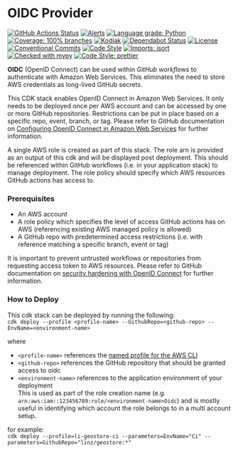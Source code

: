 # OIDC Provider

[![GitHub Actions Status](https://github.com/linz/template-python-hello-world/workflows/Build/badge.svg)](https://github.com/linz/template-python-hello-world/actions)
[![Alerts](https://badgen.net/lgtm/alerts/g/linz/template-python-hello-world?labelColor=2e3a44&label=Alerts&color=3dc64b)](https://lgtm.com/projects/g/linz/template-python-hello-world/context:python)
[![Language grade: Python](https://img.shields.io/lgtm/grade/python/g/linz/template-python-hello-world.svg?logo=lgtm&logoWidth=18)](https://lgtm.com/projects/g/linz/template-python-hello-world/context:python)
[![Coverage: 100% branches](https://img.shields.io/badge/Coverage-100%25%20branches-brightgreen.svg)](https://pytest.org/)
[![Kodiak](https://badgen.net/badge/Kodiak/enabled?labelColor=2e3a44&color=F39938)](https://kodiakhq.com/)
[![Dependabot Status](https://badgen.net/badge/Dependabot/enabled?labelColor=2e3a44&color=blue)](https://github.com/linz/template-python-hello-world/network/updates)
[![License](https://badgen.net/github/license/linz/template-python-hello-world?labelColor=2e3a44&label=License)](https://github.com/linz/template-python-hello-world/blob/master/LICENSE)
[![Conventional Commits](https://badgen.net/badge/Commits/conventional?labelColor=2e3a44&color=EC5772)](https://conventionalcommits.org)
[![Code Style](https://badgen.net/badge/Code%20Style/black?labelColor=2e3a44&color=000000)](https://github.com/psf/black)
[![Imports: isort](https://img.shields.io/badge/%20imports-isort-%231674b1?style=flat&labelColor=ef8336)](https://pycqa.github.io/isort/)
[![Checked with mypy](http://www.mypy-lang.org/static/mypy_badge.svg)](http://mypy-lang.org/)
[![Code Style: prettier](https://img.shields.io/badge/code_style-prettier-ff69b4.svg)](https://github.com/prettier/prettier)

**OIDC** (OpenID Connect) can be used within _GitHub workflows_ to authenticate with Amazon Web
Services. This eliminates the need to store AWS credentials as long-lived GitHub secrets.

This CDK stack enables OpenID Connect in Amazon Web Services. It only needs to be deployed once per
AWS account and can be accessed by one or more GitHub repositories. Restrictions can be put in place
based on a specific repo, event, branch, or tag. Please refer to GitHub documentation on
[Configuring OpenID Connect in Amazon Web Services](https://docs.github.com/en/actions/deployment/security-hardening-your-deployments/configuring-openid-connect-in-amazon-web-services)
for further information.

A single AWS role is created as part of this stack. The role arn is provided as an output of this
cdk and will be displayed post deployment. This should be referenced within GitHub workflows (i.e.
in your application stack) to manage deployment. The role policy should specify which AWS resources
GitHub actions has access to.

### Prerequisites

- An AWS account
- A role policy which specifies the level of access GitHub actions has on AWS (referencing existing
  AWS managed policy is allowed)
- A GitHub repo with predetermined access restrictions (i.e. with reference matching a specific
  branch, event or tag)

It is important to prevent untrusted workflows or repositories from requesting access token to AWS
resources. Please refer to GitHub documentation on
[security hardening with OpenID Connect](https://docs.github.com/en/actions/deployment/security-hardening-your-deployments/about-security-hardening-with-openid-connect)
for further information.

### How to Deploy

This cdk stack can be deployed by running the following:  
`cdk deploy --profile <profile-name> --GithubRepo=<github-repo> --EnvName=<environment-name>`

where

- `<profile-name>` references the
  [named profile for the AWS CLI](https://docs.aws.amazon.com/cli/latest/userguide/cli-configure-profiles.html)
- `<github-repo>` references the GitHub repository that should be granted access to oidc
- `<environment-name>` references to the application environment of your deployment  
  This is used as part of the role creation name (e.g.
  `arn:aws:iam::123456789:role/<environment-name>Oidc`) and is mostly useful in identifying which
  account the role belongs to in a multi account setup.

for example:  
`cdk deploy --profile=li-geostore-ci --parameters=EnvName="Ci" --parameters=GithubRepo="linz/geostore:*"`
